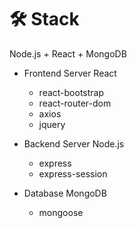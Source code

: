 <h1>🛠 Stack</h1>

Node.js + React + MongoDB

- Frontend Server  React
    - react-bootstrap
    - react-router-dom
    - axios
    - jquery

- Backend Server  Node.js
    - express
    - express-session
    
- Database  MongoDB
    - mongoose
